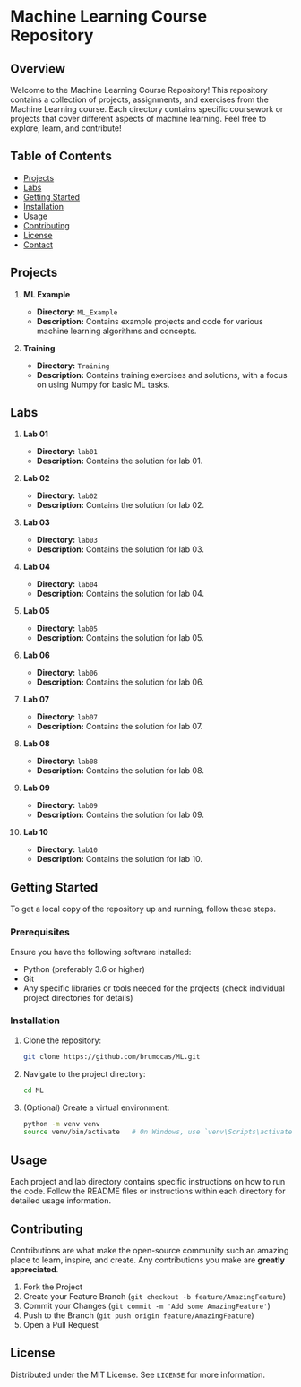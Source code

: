 # Machine Learning Course Repository

## Overview

Welcome to the Machine Learning Course Repository! This repository contains a collection of projects, assignments, and exercises from the Machine Learning course. Each directory contains specific coursework or projects that cover different aspects of machine learning. Feel free to explore, learn, and contribute!

## Table of Contents

- [Projects](#projects)
- [Labs](#labs)
- [Getting Started](#getting-started)
- [Installation](#installation)
- [Usage](#usage)
- [Contributing](#contributing)
- [License](#license)
- [Contact](#contact)

## Projects

1. **ML Example**
   - **Directory:** `ML_Example`
   - **Description:** Contains example projects and code for various machine learning algorithms and concepts.

2. **Training**
   - **Directory:** `Training`
   - **Description:** Contains training exercises and solutions, with a focus on using Numpy for basic ML tasks.

## Labs

1. **Lab 01**
   - **Directory:** `lab01`
   - **Description:** Contains the solution for lab 01.

2. **Lab 02**
   - **Directory:** `lab02`
   - **Description:** Contains the solution for lab 02.

3. **Lab 03**
   - **Directory:** `lab03`
   - **Description:** Contains the solution for lab 03.

4. **Lab 04**
   - **Directory:** `lab04`
   - **Description:** Contains the solution for lab 04.

5. **Lab 05**
   - **Directory:** `lab05`
   - **Description:** Contains the solution for lab 05.

6. **Lab 06**
   - **Directory:** `lab06`
   - **Description:** Contains the solution for lab 06.

7. **Lab 07**
   - **Directory:** `lab07`
   - **Description:** Contains the solution for lab 07.

8. **Lab 08**
   - **Directory:** `lab08`
   - **Description:** Contains the solution for lab 08.

9. **Lab 09**
   - **Directory:** `lab09`
   - **Description:** Contains the solution for lab 09.

10. **Lab 10**
    - **Directory:** `lab10`
    - **Description:** Contains the solution for lab 10.

## Getting Started

To get a local copy of the repository up and running, follow these steps.

### Prerequisites

Ensure you have the following software installed:

- Python (preferably 3.6 or higher)
- Git
- Any specific libraries or tools needed for the projects (check individual project directories for details)

### Installation

1. Clone the repository:
   ```sh
   git clone https://github.com/brumocas/ML.git
   ```

2. Navigate to the project directory:
   ```sh
   cd ML
   ```

3. (Optional) Create a virtual environment:
   ```sh
   python -m venv venv
   source venv/bin/activate   # On Windows, use `venv\Scripts\activate`
   ```
## Usage

Each project and lab directory contains specific instructions on how to run the code. Follow the README files or instructions within each directory for detailed usage information.

## Contributing

Contributions are what make the open-source community such an amazing place to learn, inspire, and create. Any contributions you make are **greatly appreciated**.

1. Fork the Project
2. Create your Feature Branch (`git checkout -b feature/AmazingFeature`)
3. Commit your Changes (`git commit -m 'Add some AmazingFeature'`)
4. Push to the Branch (`git push origin feature/AmazingFeature`)
5. Open a Pull Request

## License

Distributed under the MIT License. See `LICENSE` for more information.
